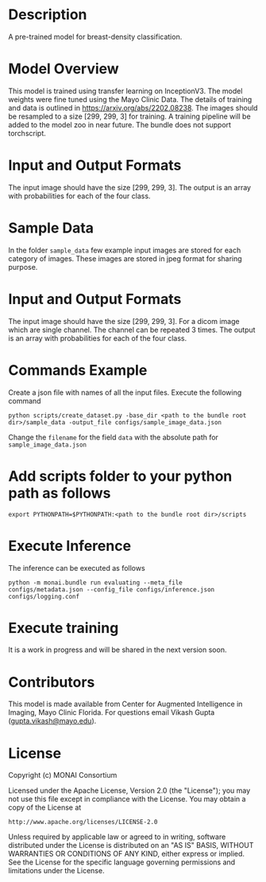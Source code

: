 # Description
A pre-trained model for breast-density classification.

# Model Overview
This model is trained using transfer learning on InceptionV3. The model weights were fine tuned using the Mayo Clinic Data. The details of training and data is outlined in https://arxiv.org/abs/2202.08238. The images should be resampled to a size [299, 299, 3] for training.
A training pipeline will be added to the model zoo in near future.
The bundle does not support torchscript.

# Input and Output Formats
The input image should have the size [299, 299, 3]. The output is an array with probabilities for each of the four class.

# Sample Data
In the folder `sample_data` few example input images are stored for each category of images. These images are stored in jpeg format for sharing purpose.

# Input and Output Formats
The input image should have the size [299, 299, 3]. For a dicom image which are single channel. The channel can be repeated 3 times.
The output is an array with probabilities for each of the four class.

# Commands Example
Create a json file with names of all the input files. Execute the following command
```
python scripts/create_dataset.py -base_dir <path to the bundle root dir>/sample_data -output_file configs/sample_image_data.json
```
Change the `filename` for the field `data` with the absolute path for `sample_image_data.json`


# Add scripts folder to your python path as follows
```
export PYTHONPATH=$PYTHONPATH:<path to the bundle root dir>/scripts
```

# Execute Inference
The inference can be executed as follows
```
python -m monai.bundle run evaluating --meta_file configs/metadata.json --config_file configs/inference.json configs/logging.conf
```

# Execute training
It is a work in progress and will be shared in the next version soon.

# Contributors
This model is made available from Center for Augmented Intelligence in Imaging, Mayo Clinic Florida. For questions email Vikash Gupta (gupta.vikash@mayo.edu).

# License
Copyright (c) MONAI Consortium

Licensed under the Apache License, Version 2.0 (the "License");
you may not use this file except in compliance with the License.
You may obtain a copy of the License at

    http://www.apache.org/licenses/LICENSE-2.0

Unless required by applicable law or agreed to in writing, software
distributed under the License is distributed on an "AS IS" BASIS,
WITHOUT WARRANTIES OR CONDITIONS OF ANY KIND, either express or implied.
See the License for the specific language governing permissions and
limitations under the License.
